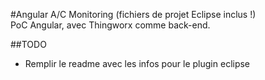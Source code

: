 #Angular A/C Monitoring
(fichiers de projet Eclipse inclus !)  
PoC Angular, avec Thingworx comme back-end.

##TODO
 - Remplir le readme avec les infos pour le plugin eclipse
